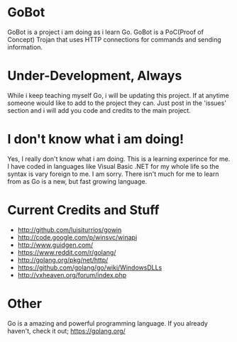 # GoBot

GoBot is a project i am doing as i learn Go. GoBot is a PoC(Proof of Concept) Trojan that uses HTTP connections for commands and sending information.

# Under-Development, Always

While i keep teaching myself Go, i will be updating this project. If at anytime someone would like to add to the project they can. Just post in the 'issues' section and i will add you code and credits to the main project.

# I don't know what i am doing!

Yes, I really don't know what i am doing. This is a learning experince for me. I have coded in languages like Visual Basic .NET for my whole life so the syntax is vary foreign to me. I am sorry. There isn't much for me to learn from as Go is a new, but fast growing language.

# Current Credits and Stuff

* http://github.com/luisiturrios/gowin
* http://code.google.com/p/winsvc/winapi
* http://www.guidgen.com/
* https://www.reddit.com/r/golang/
* http://golang.org/pkg/net/http/
* https://github.com/golang/go/wiki/WindowsDLLs
* http://vxheaven.org/forum/index.php

# Other

Go is a amazing and powerful programming language. If you already haven't, check it out; https://golang.org/
